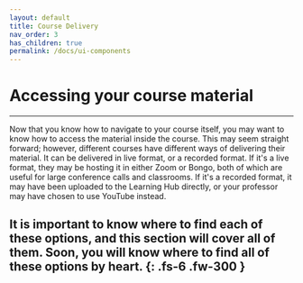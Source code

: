 ```yaml
---
layout: default
title: Course Delivery
nav_order: 3
has_children: true
permalink: /docs/ui-components
---
```


# Accessing your course material
---
Now that you know how to navigate to your course itself, you may want to know how to access the material inside the course. This may seem straight forward; however, different courses have different ways of delivering their material. It can be delivered in live format, or a recorded format. If it's a live format, they may be hosting it in either Zoom or Bongo, both of which are useful for large conference calls and classrooms. If it's a recorded format, it may have been uploaded to the Learning Hub directly, or your professor may have chosen to use YouTube instead.

It is important to know where to find each of these options, and this section will cover all of them. Soon, you will know where to find all of these options by heart.
{: .fs-6 .fw-300 }
---
